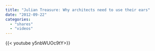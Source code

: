 ```yaml
---
title: "Julian Treasure: Why architects need to use their ears"
date: "2012-09-22"
categories:
  - "shares"
  - "videos"
---
```


<div style="width: 70vw;">{{< youtube y5nbWUOc9tY>}}</div>
